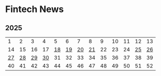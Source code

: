 # Fintech News



## 2025

|                               |                               |                               |                               |                               |                               |                               |                               |      |      |      |                               |                               |
| ----------------------------- | ----------------------------- | ----------------------------- | ----------------------------- | ----------------------------- | ----------------------------- | ----------------------------- | ----------------------------- | ---- | ---- | ---- | ----------------------------- | ----------------------------- |
| 1                             | 2                             | 3                             | 4                             | 5                             | 6                             | 7                             | 8                             | 9    | 10   | 11   | 12                            | 13                            |
| 14                            | 15                            | 16                            | 17                            | [18](docs/2025/18/2025_18.md) | [19](docs/2025/19/2025_19.md) | [20](docs/2025/20/2025_20.md) | [21](docs/2025/21/2025_21.md) | 22   | 23   | 24   | [25](docs/2025/25/2025_25.md) | [26](docs/2025/26/2025_26.md) |
| [27](docs/2025/27/2025_27.md) | [28](docs/2025/28/2025_28.md) | [29](docs/2025/29/2025_29.md) | [30](docs/2025/30/2025_30.md) | 31                            | 32                            | 33                            | 34                            | 35   | 36   | 37   | 38                            | 39                            |
| 40                            | 41                            | 42                            | 43                            | 44                            | 45                            | 46                            | 47                            | 48   | 49   | 50   | 51                            | 52                            |

